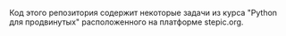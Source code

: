 Код этого репозитория содержит некоторые задачи из курса "Python для продвинутых" расположенного на платформе stepic.org.
